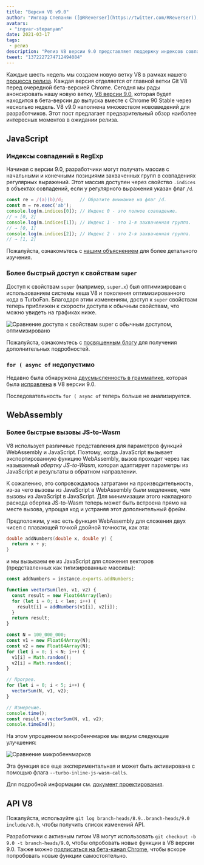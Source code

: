 ```yaml
---
title: "Версия V8 v9.0"
author: "Ингвар Степанян ([@RReverser](https://twitter.com/RReverser)), на линии"
avatars:
 - "ingvar-stepanyan"
date: 2021-03-17
tags:
 - релиз
description: "Релиз V8 версии 9.0 представляет поддержку индексов совпадений RegExp и различные улучшения производительности."
tweet: "1372227274712494084"
---
```

Каждые шесть недель мы создаем новую ветку V8 в рамках нашего [процесса релиза](https://v8.dev/docs/release-process). Каждая версия отделяется от главной ветки Git V8 перед очередной бета-версией Chrome. Сегодня мы рады анонсировать нашу новую ветку, [V8 версии 9.0](https://chromium.googlesource.com/v8/v8.git/+log/branch-heads/9.0), которая будет находится в бета-версии до выпуска вместе с Chrome 90 Stable через несколько недель. V8 v9.0 наполнена множеством нововведений для разработчиков. Этот пост предлагает предварительный обзор наиболее интересных моментов в ожидании релиза.

<!--truncate-->
## JavaScript

### Индексы совпадений в RegExp

Начиная с версии 9.0, разработчики могут получать массив с начальными и конечными позициями захваченных групп в совпадениях регулярных выражений. Этот массив доступен через свойство `.indices` в объектах совпадений, если у регулярного выражения указан флаг `/d`.

```javascript
const re = /(a)(b)/d;      // Обратите внимание на флаг /d.
const m = re.exec('ab');
console.log(m.indices[0]); // Индекс 0 - это полное совпадение.
// → [0, 2]
console.log(m.indices[1]); // Индекс 1 - это 1-я захваченная группа.
// → [0, 1]
console.log(m.indices[2]); // Индекс 2 - это 2-я захваченная группа.
// → [1, 2]
```

Пожалуйста, ознакомьтесь с [нашим объяснением](https://v8.dev/features/regexp-match-indices) для более детального изучения.

### Более быстрый доступ к свойствам `super`

Доступ к свойствам `super` (например, `super.x`) был оптимизирован с использованием системы кеша V8 и поколения оптимизированного кода в TurboFan. Благодаря этим изменениям, доступ к `super` свойствам теперь приближен к скорости доступа к обычным свойствам, что можно увидеть на графиках ниже.

![Сравнение доступа к свойствам super с обычным доступом, оптимизировано](/_img/fast-super/super-opt.svg)

Пожалуйста, ознакомьтесь с [посвященным блогу](https://v8.dev/blog/fast-super) для получения дополнительных подробностей.

### `for ( async of` недопустимо

Недавно была обнаружена [двусмысленность в грамматике](https://github.com/tc39/ecma262/issues/2034), которая была [исправлена](https://chromium-review.googlesource.com/c/v8/v8/+/2683221) в V8 версии 9.0.

Последовательность `for ( async of` теперь больше не анализируется.

## WebAssembly

### Более быстрые вызовы JS-to-Wasm

V8 использует различные представления для параметров функций WebAssembly и JavaScript. Поэтому, когда JavaScript вызывает экспортированную функцию WebAssembly, вызов проходит через так называемый *обертку JS-to-Wasm*, которая адаптирует параметры из JavaScript и результаты в обратном направлении.

К сожалению, это сопровождалось затратами на производительность, из-за чего вызовы из JavaScript в WebAssembly были медленнее, чем вызовы из JavaScript в JavaScript. Для минимизации этого накладного расхода обертка JS-to-Wasm теперь может быть встроена прямо на месте вызова, упрощая код и устраняя этот дополнительный фрейм.

Предположим, у нас есть функция WebAssembly для сложения двух чисел с плавающей точкой двойной точности, как эта:

```cpp
double addNumbers(double x, double y) {
  return x + y;
}
```

и мы вызываем ее из JavaScript для сложения векторов (представленных как типизированные массивы):

```javascript
const addNumbers = instance.exports.addNumbers;

function vectorSum(len, v1, v2) {
  const result = new Float64Array(len);
  for (let i = 0; i < len; i++) {
    result[i] = addNumbers(v1[i], v2[i]);
  }
  return result;
}

const N = 100_000_000;
const v1 = new Float64Array(N);
const v2 = new Float64Array(N);
for (let i = 0; i < N; i++) {
  v1[i] = Math.random();
  v2[i] = Math.random();
}

// Прогрев.
for (let i = 0; i < 5; i++) {
  vectorSum(N, v1, v2);
}

// Измерение.
console.time();
const result = vectorSum(N, v1, v2);
console.timeEnd();
```

На этом упрощенном микробенчмарке мы видим следующие улучшения:

![Сравнение микробенчмарков](/_img/v8-release-90/js-to-wasm.svg)

Эта функция все еще экспериментальная и может быть активирована с помощью флага `--turbo-inline-js-wasm-calls`.

Для подробной информации см. [документ проектирования](https://docs.google.com/document/d/1mXxYnYN77tK-R1JOVo6tFG3jNpMzfueQN1Zp5h3r9aM/edit).

## API V8

Пожалуйста, используйте `git log branch-heads/8.9..branch-heads/9.0 include/v8.h`, чтобы получить список изменений API.

Разработчики с активным гитом V8 могут использовать `git checkout -b 9.0 -t branch-heads/9.0`, чтобы опробовать новые функции в V8 версии 9.0. Также можно [подписаться на бета-канал Chrome](https://www.google.com/chrome/browser/beta.html), чтобы вскоре попробовать новые функции самостоятельно.
